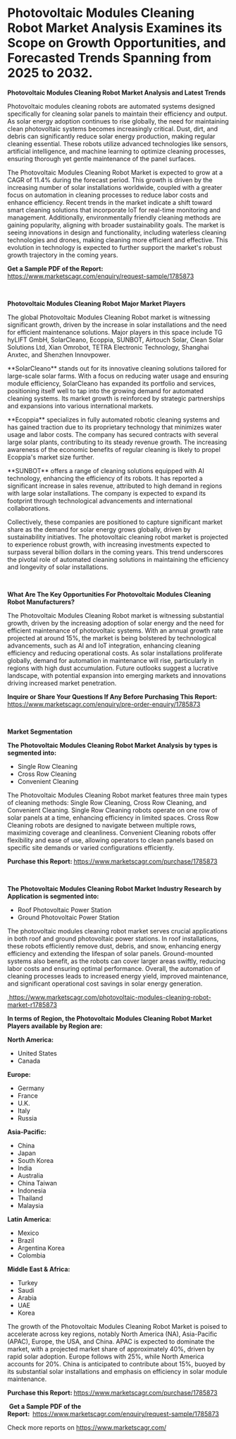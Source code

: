 <p><h1>Photovoltaic Modules Cleaning Robot Market Analysis Examines its Scope on Growth Opportunities, and Forecasted Trends Spanning from 2025 to 2032.</h1></p><p><strong>Photovoltaic Modules Cleaning Robot Market Analysis and Latest Trends</strong></p>
<p><p>Photovoltaic modules cleaning robots are automated systems designed specifically for cleaning solar panels to maintain their efficiency and output. As solar energy adoption continues to rise globally, the need for maintaining clean photovoltaic systems becomes increasingly critical. Dust, dirt, and debris can significantly reduce solar energy production, making regular cleaning essential. These robots utilize advanced technologies like sensors, artificial intelligence, and machine learning to optimize cleaning processes, ensuring thorough yet gentle maintenance of the panel surfaces.</p><p>The Photovoltaic Modules Cleaning Robot Market is expected to grow at a CAGR of 11.4% during the forecast period. This growth is driven by the increasing number of solar installations worldwide, coupled with a greater focus on automation in cleaning processes to reduce labor costs and enhance efficiency. Recent trends in the market indicate a shift toward smart cleaning solutions that incorporate IoT for real-time monitoring and management. Additionally, environmentally friendly cleaning methods are gaining popularity, aligning with broader sustainability goals. The market is seeing innovations in design and functionality, including waterless cleaning technologies and drones, making cleaning more efficient and effective. This evolution in technology is expected to further support the market's robust growth trajectory in the coming years.</p></p>
<p><strong>Get a Sample PDF of the Report:&nbsp;</strong> <a href="https://www.marketscagr.com/enquiry/request-sample/1785873?utm_campaign=2653&utm_medium=2&utm_source=Github&utm_content=ia&utm_term=25032025&utm_id=photovoltaic-modules-cleaning-robot">https://www.marketscagr.com/enquiry/request-sample/1785873</a></p>
<p>&nbsp;</p>
<p><strong>Photovoltaic Modules Cleaning Robot Major Market Players</strong></p>
<p><p>The global Photovoltaic Modules Cleaning Robot market is witnessing significant growth, driven by the increase in solar installations and the need for efficient maintenance solutions. Major players in this space include TG hyLIFT GmbH, SolarCleano, Ecoppia, SUNBOT, Airtouch Solar, Clean Solar Solutions Ltd, Xian Omrobot, TETRA Electronic Technology, Shanghai Anxtec, and Shenzhen Innovpower.</p><p>**SolarCleano** stands out for its innovative cleaning solutions tailored for large-scale solar farms. With a focus on reducing water usage and ensuring module efficiency, SolarCleano has expanded its portfolio and services, positioning itself well to tap into the growing demand for automated cleaning systems. Its market growth is reinforced by strategic partnerships and expansions into various international markets.</p><p>**Ecoppia** specializes in fully automated robotic cleaning systems and has gained traction due to its proprietary technology that minimizes water usage and labor costs. The company has secured contracts with several large solar plants, contributing to its steady revenue growth. The increasing awareness of the economic benefits of regular cleaning is likely to propel Ecoppia's market size further.</p><p>**SUNBOT** offers a range of cleaning solutions equipped with AI technology, enhancing the efficiency of its robots. It has reported a significant increase in sales revenue, attributed to high demand in regions with large solar installations. The company is expected to expand its footprint through technological advancements and international collaborations.</p><p>Collectively, these companies are positioned to capture significant market share as the demand for solar energy grows globally, driven by sustainability initiatives. The photovoltaic cleaning robot market is projected to experience robust growth, with increasing investments expected to surpass several billion dollars in the coming years. This trend underscores the pivotal role of automated cleaning solutions in maintaining the efficiency and longevity of solar installations.</p></p>
<p>&nbsp;</p>
<p><strong>What Are The Key Opportunities For Photovoltaic Modules Cleaning Robot Manufacturers?</strong></p>
<p><p>The Photovoltaic Modules Cleaning Robot market is witnessing substantial growth, driven by the increasing adoption of solar energy and the need for efficient maintenance of photovoltaic systems. With an annual growth rate projected at around 15%, the market is being bolstered by technological advancements, such as AI and IoT integration, enhancing cleaning efficiency and reducing operational costs. As solar installations proliferate globally, demand for automation in maintenance will rise, particularly in regions with high dust accumulation. Future outlooks suggest a lucrative landscape, with potential expansion into emerging markets and innovations driving increased market penetration.</p></p>
<p><strong>Inquire or Share Your Questions If Any Before Purchasing This Report:</strong> <a href="https://www.marketscagr.com/enquiry/pre-order-enquiry/1785873?utm_campaign=2653&utm_medium=2&utm_source=Github&utm_content=ia&utm_term=25032025&utm_id=photovoltaic-modules-cleaning-robot">https://www.marketscagr.com/enquiry/pre-order-enquiry/1785873</a></p>
<p>&nbsp;</p>
<p><strong>Market Segmentation</strong></p>
<p><strong>The Photovoltaic Modules Cleaning Robot Market Analysis by types is segmented into:</strong></p>
<p><ul><li>Single Row Cleaning</li><li>Cross Row Cleaning</li><li>Convenient Cleaning</li></ul></p>
<p><p>The Photovoltaic Modules Cleaning Robot market features three main types of cleaning methods: Single Row Cleaning, Cross Row Cleaning, and Convenient Cleaning. Single Row Cleaning robots operate on one row of solar panels at a time, enhancing efficiency in limited spaces. Cross Row Cleaning robots are designed to navigate between multiple rows, maximizing coverage and cleanliness. Convenient Cleaning robots offer flexibility and ease of use, allowing operators to clean panels based on specific site demands or varied configurations efficiently.</p></p>
<p><strong>Purchase this Report:&nbsp;</strong><a href="https://www.marketscagr.com/purchase/1785873?utm_campaign=2653&utm_medium=2&utm_source=Github&utm_content=ia&utm_term=25032025&utm_id=photovoltaic-modules-cleaning-robot">https://www.marketscagr.com/purchase/1785873</a></p>
<p>&nbsp;</p>
<p><strong>The Photovoltaic Modules Cleaning Robot Market Industry Research by Application is segmented into:</strong></p>
<p><ul><li>Roof Photovoltaic Power Station</li><li>Ground Photovoltaic Power Station</li></ul></p>
<p><p>The photovoltaic modules cleaning robot market serves crucial applications in both roof and ground photovoltaic power stations. In roof installations, these robots efficiently remove dust, debris, and snow, enhancing energy efficiency and extending the lifespan of solar panels. Ground-mounted systems also benefit, as the robots can cover larger areas swiftly, reducing labor costs and ensuring optimal performance. Overall, the automation of cleaning processes leads to increased energy yield, improved maintenance, and significant operational cost savings in solar energy generation.</p></p>
<p><a href="https://www.marketscagr.com/photovoltaic-modules-cleaning-robot-market-r1785873?utm_campaign=2653&utm_medium=2&utm_source=Github&utm_content=ia&utm_term=25032025&utm_id=photovoltaic-modules-cleaning-robot">&nbsp;https://www.marketscagr.com/photovoltaic-modules-cleaning-robot-market-r1785873</a></p>
<p><strong>In terms of Region, the Photovoltaic Modules Cleaning Robot Market Players available by Region are:</strong></p>
<p>
    <p> <strong> North America: </strong>
        <ul>
            <li>United States</li>
            <li>Canada</li>
        </ul>
        </p> 
    <p> <strong> Europe: </strong>
        <ul>
            <li>Germany</li>
            <li>France</li>
            <li>U.K.</li>
            <li>Italy</li>
            <li>Russia</li>
        </ul>
        </p> 
    <p> <strong> Asia-Pacific: </strong>
        <ul>
            <li>China</li>
            <li>Japan</li>
            <li>South Korea</li>
            <li>India</li>
            <li>Australia</li>
            <li>China Taiwan</li>
            <li>Indonesia</li>
            <li>Thailand</li>
            <li>Malaysia</li>
        </ul>
        </p> 
    <p> <strong> Latin America: </strong>
        <ul>
            <li>Mexico</li>
            <li>Brazil</li>
            <li>Argentina Korea</li>
            <li>Colombia</li>
        </ul>
        </p> 
    <p> <strong> Middle East & Africa: </strong>
        <ul>
            <li>Turkey</li>
            <li>Saudi</li>
            <li>Arabia</li>
            <li>UAE</li>
            <li>Korea</li>
        </ul>
    </p>
    </p>
<p><p>The growth of the Photovoltaic Modules Cleaning Robot Market is poised to accelerate across key regions, notably North America (NA), Asia-Pacific (APAC), Europe, the USA, and China. APAC is expected to dominate the market, with a projected market share of approximately 40%, driven by rapid solar adoption. Europe follows with 25%, while North America accounts for 20%. China is anticipated to contribute about 15%, buoyed by its substantial solar installations and emphasis on efficiency in solar module maintenance.</p></p>
<p><strong>Purchase this Report: </strong><a href="https://www.marketscagr.com/purchase/1785873?utm_campaign=2653&utm_medium=2&utm_source=Github&utm_content=ia&utm_term=25032025&utm_id=photovoltaic-modules-cleaning-robot">https://www.marketscagr.com/purchase/1785873</a></p>
<p>&nbsp;<strong>Get a Sample PDF of the Report:&nbsp;&nbsp;</strong><a href="https://www.marketscagr.com/enquiry/request-sample/1785873?utm_campaign=2653&utm_medium=2&utm_source=Github&utm_content=ia&utm_term=25032025&utm_id=photovoltaic-modules-cleaning-robot">https://www.marketscagr.com/enquiry/request-sample/1785873</a></p>
<p><strong></strong></p>
<p>Check more reports on <a href="https://www.marketscagr.com/?utm_campaign=2653&utm_medium=2&utm_source=Github&utm_content=ia&utm_term=25032025&utm_id=photovoltaic-modules-cleaning-robot">https://www.marketscagr.com/</a></p>